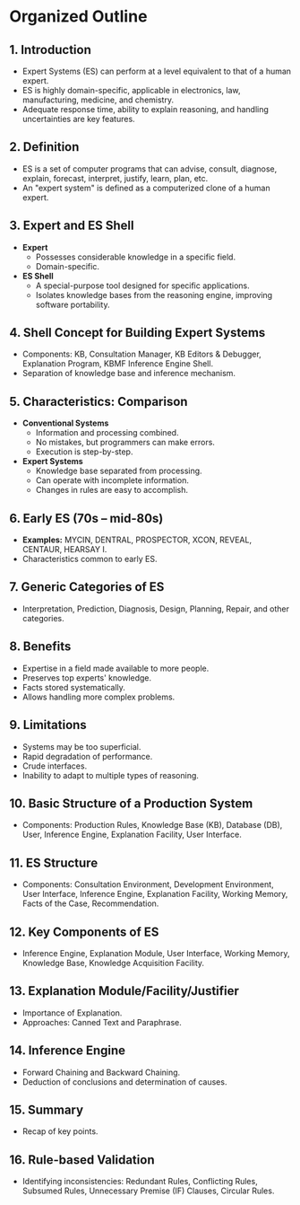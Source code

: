 # Organized Outline

## 1. **Introduction**
   - Expert Systems (ES) can perform at a level equivalent to that of a human expert.
   - ES is highly domain-specific, applicable in electronics, law, manufacturing, medicine, and chemistry.
   - Adequate response time, ability to explain reasoning, and handling uncertainties are key features.

## 2. **Definition**
   - ES is a set of computer programs that can advise, consult, diagnose, explain, forecast, interpret, justify, learn, plan, etc.
   - An "expert system" is defined as a computerized clone of a human expert.

## 3. **Expert and ES Shell**
   - **Expert**
     - Possesses considerable knowledge in a specific field.
     - Domain-specific.
   - **ES Shell**
     - A special-purpose tool designed for specific applications.
     - Isolates knowledge bases from the reasoning engine, improving software portability.

## 4. **Shell Concept for Building Expert Systems**
   - Components: KB, Consultation Manager, KB Editors & Debugger, Explanation Program, KBMF Inference Engine Shell.
   - Separation of knowledge base and inference mechanism.

## 5. **Characteristics: Comparison**
   - **Conventional Systems**
     - Information and processing combined.
     - No mistakes, but programmers can make errors.
     - Execution is step-by-step.
   - **Expert Systems**
     - Knowledge base separated from processing.
     - Can operate with incomplete information.
     - Changes in rules are easy to accomplish.

## 6. **Early ES (70s – mid-80s)**
   - **Examples:** MYCIN, DENTRAL, PROSPECTOR, XCON, REVEAL, CENTAUR, HEARSAY I.
   - Characteristics common to early ES.

## 7. **Generic Categories of ES**
   - Interpretation, Prediction, Diagnosis, Design, Planning, Repair, and other categories.

## 8. **Benefits**
   - Expertise in a field made available to more people.
   - Preserves top experts' knowledge.
   - Facts stored systematically.
   - Allows handling more complex problems.

## 9. **Limitations**
   - Systems may be too superficial.
   - Rapid degradation of performance.
   - Crude interfaces.
   - Inability to adapt to multiple types of reasoning.

## 10. **Basic Structure of a Production System**
   - Components: Production Rules, Knowledge Base (KB), Database (DB), User, Inference Engine, Explanation Facility, User Interface.

## 11. **ES Structure**
   - Components: Consultation Environment, Development Environment, User Interface, Inference Engine, Explanation Facility, Working Memory, Facts of the Case, Recommendation.

## 12. **Key Components of ES**
   - Inference Engine, Explanation Module, User Interface, Working Memory, Knowledge Base, Knowledge Acquisition Facility.

## 13. **Explanation Module/Facility/Justifier**
   - Importance of Explanation.
   - Approaches: Canned Text and Paraphrase.
  
## 14. **Inference Engine**
   - Forward Chaining and Backward Chaining.
   - Deduction of conclusions and determination of causes.

## 15. **Summary**
   - Recap of key points.

## 16. **Rule-based Validation**
   - Identifying inconsistencies: Redundant Rules, Conflicting Rules, Subsumed Rules, Unnecessary Premise (IF) Clauses, Circular Rules.